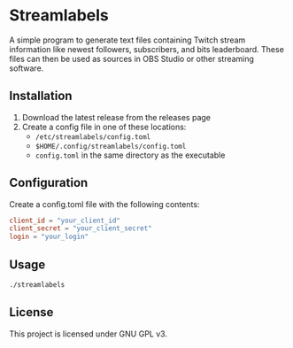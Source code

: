 # Streamlabels

A simple program to generate text files containing Twitch stream information like newest followers, subscribers, and bits leaderboard. These files can then be used as sources in OBS Studio or other streaming software.

## Installation

1. Download the latest release from the releases page
2. Create a config file in one of these locations:
   - `/etc/streamlabels/config.toml`
   - `$HOME/.config/streamlabels/config.toml` 
   - `config.toml` in the same directory as the executable

## Configuration

Create a config.toml file with the following contents:

```toml
client_id = "your_client_id"
client_secret = "your_client_secret"
login = "your_login"
```

## Usage

```bash
./streamlabels
```

## License

This project is licensed under GNU GPL v3.
